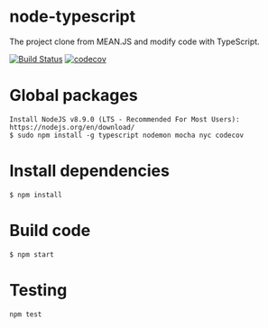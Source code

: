 # node-typescript
The project clone from MEAN.JS and modify code with TypeScript.

[![Build Status](https://travis-ci.com/thanhtruong0315/node-typescript.svg?token=zkG27NUQAFb4n4zKhipj&branch=integrate-travis)](https://travis-ci.com/thanhtruong0315/node-typescript)
[![codecov](https://codecov.io/gh/thanhtruong0315/node-typescript/branch/master/graph/badge.svg?token=IHeRJxCx6P)](https://codecov.io/gh/thanhtruong0315/node-typescript)

Global packages
=============
```
Install NodeJS v8.9.0 (LTS - Recommended For Most Users): https://nodejs.org/en/download/
$ sudo npm install -g typescript nodemon mocha nyc codecov
```

Install dependencies
=============
```
$ npm install
```

Build code
=============
```
$ npm start
```

Testing
=============
```
npm test
```
